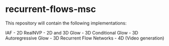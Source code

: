 # recurrent-flows-msc

This repository will contain the following implementations:

IAF - 2D
RealNVP - 2D and 3D
Glow - 3D
Conditional Glow - 3D
Autoregressive Glow - 3D
Recurrent Flow Networks - 4D (Video generation)

